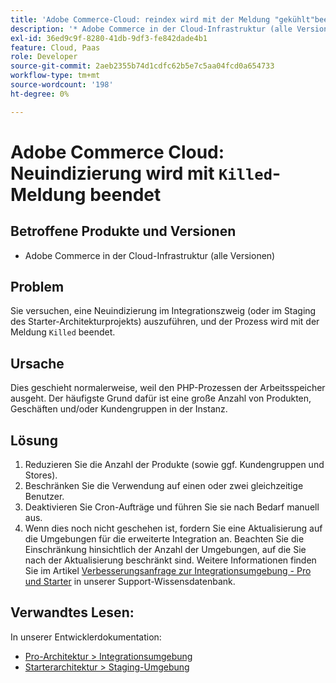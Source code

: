 ```yaml
---
title: 'Adobe Commerce-Cloud: reindex wird mit der Meldung "gekühlt"beendet'
description: '* Adobe Commerce in der Cloud-Infrastruktur (alle Versionen)'
exl-id: 36ed9c9f-8280-41db-9df3-fe842dade4b1
feature: Cloud, Paas
role: Developer
source-git-commit: 2aeb2355b74d1cdfc62b5e7c5aa04fcd0a654733
workflow-type: tm+mt
source-wordcount: '198'
ht-degree: 0%

---
```


# Adobe Commerce Cloud: Neuindizierung wird mit `Killed`-Meldung beendet

## Betroffene Produkte und Versionen

* Adobe Commerce in der Cloud-Infrastruktur (alle Versionen)

## Problem

Sie versuchen, eine Neuindizierung im Integrationszweig (oder im Staging des Starter-Architekturprojekts) auszuführen, und der Prozess wird mit der Meldung `Killed` beendet.

## Ursache

Dies geschieht normalerweise, weil den PHP-Prozessen der Arbeitsspeicher ausgeht.
Der häufigste Grund dafür ist eine große Anzahl von Produkten, Geschäften und/oder Kundengruppen in der Instanz.

## Lösung

1. Reduzieren Sie die Anzahl der Produkte (sowie ggf. Kundengruppen und Stores).
1. Beschränken Sie die Verwendung auf einen oder zwei gleichzeitige Benutzer.
1. Deaktivieren Sie Cron-Aufträge und führen Sie sie nach Bedarf manuell aus.
1. Wenn dies noch nicht geschehen ist, fordern Sie eine Aktualisierung auf die Umgebungen für die erweiterte Integration an. Beachten Sie die Einschränkung hinsichtlich der Anzahl der Umgebungen, auf die Sie nach der Aktualisierung beschränkt sind. Weitere Informationen finden Sie im Artikel [Verbesserungsanfrage zur Integrationsumgebung - Pro und Starter](/help/announcements/adobe-commerce-announcements/integration-environment-enhancement-request-pro-and-starter.md) in unserer Support-Wissensdatenbank.

## Verwandtes Lesen:

In unserer Entwicklerdokumentation:

* [Pro-Architektur > Integrationsumgebung](https://experienceleague.adobe.com/en/docs/commerce-cloud-service/user-guide/architecture/pro-architecture#integration-environment)
* [Starterarchitektur > Staging-Umgebung](https://experienceleague.adobe.com/en/docs/commerce-cloud-service/user-guide/architecture/starter-architecture#cloud-arch-stage)
